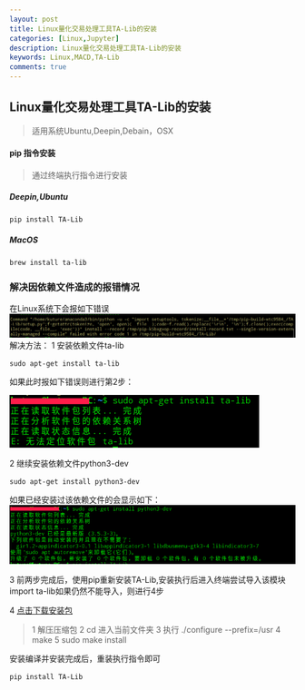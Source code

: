 ```yaml
---
layout: post
title: Linux量化交易处理工具TA-Lib的安装
categories: [Linux,Jupyter]
description: Linux量化交易处理工具TA-Lib的安装
keywords: Linux,MACD,TA-Lib
comments: true
---
```




## Linux量化交易处理工具TA-Lib的安装

> 适用系统Ubuntu,Deepin,Debain，OSX

#### pip 指令安装
> 通过终端执行指令进行安装

##### Deepin,Ubuntu 
```
pip install TA-Lib
```
##### MacOS
```
brew install ta-lib
```

### 解决因依赖文件造成的报错情况
在Linux系统下会报如下错误
![Wrong00](/images/posts/Linux/TA-Lib-001.png)
解决方法：
1 安装依赖文件ta-lib
```
sudo apt-get install ta-lib
```
如果此时报如下错误则进行第2步：

![Wrong01](/images/posts/Linux/TA-Lib-002.png)

2 继续安装依赖文件python3-dev
```
sudo apt-get install python3-dev
```
如果已经安装过该依赖文件的会显示如下：
![Wrong02](/images/posts/Linux/TA-Lib-003.png)

3 前两步完成后，使用pip重新安装TA-Lib,安装执行后进入终端尝试导入该模块 import ta-lib如果仍然不能导入，则进行4步

4 [点击下载安装包](http://prdownloads.sourceforge.net/ta-lib/ta-lib-0.4.0-src.tar.gz)
> 1 解压压缩包
>2 cd 进入当前文件夹
>3 执行 ./configure --prefix=/usr
>4 make
>5 sudo make install

安装编译并安装完成后，重装执行指令即可
```
pip install TA-Lib
```



